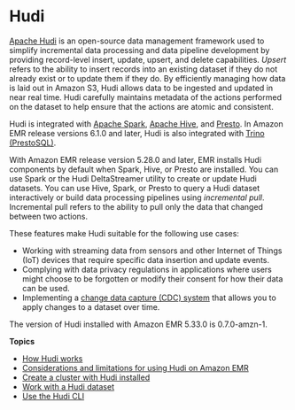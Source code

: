 # Hudi<a name="emr-hudi"></a>

[Apache Hudi](https://hudi.apache.org/) is an open\-source data management framework used to simplify incremental data processing and data pipeline development by providing record\-level insert, update, upsert, and delete capabilities\. *Upsert* refers to the ability to insert records into an existing dataset if they do not already exist or to update them if they do\. By efficiently managing how data is laid out in Amazon S3, Hudi allows data to be ingested and updated in near real time\. Hudi carefully maintains metadata of the actions performed on the dataset to help ensure that the actions are atomic and consistent\.

Hudi is integrated with [Apache Spark](https://aws.amazon.com/emr/features/spark/), [Apache Hive](https://hive.apache.org/), and [Presto](https://prestodb.github.io)\. In Amazon EMR release versions 6\.1\.0 and later, Hudi is also integrated with [Trino \(PrestoSQL\)](https://trino.io/)\. 

With Amazon EMR release version 5\.28\.0 and later, EMR installs Hudi components by default when Spark, Hive, or Presto are installed\. You can use Spark or the Hudi DeltaStreamer utility to create or update Hudi datasets\. You can use Hive, Spark, or Presto to query a Hudi dataset interactively or build data processing pipelines using *incremental pull*\. Incremental pull refers to the ability to pull only the data that changed between two actions\.

These features make Hudi suitable for the following use cases:
+ Working with streaming data from sensors and other Internet of Things \(IoT\) devices that require specific data insertion and update events\.
+ Complying with data privacy regulations in applications where users might choose to be forgotten or modify their consent for how their data can be used\.
+ Implementing a [change data capture \(CDC\) system](https://en.wikipedia.org/wiki/Change_data_capture) that allows you to apply changes to a dataset over time\.

The version of Hudi installed with Amazon EMR 5\.33\.0 is 0\.7\.0\-amzn\-1\.

**Topics**
+ [How Hudi works](emr-hudi-how-it-works.md)
+ [Considerations and limitations for using Hudi on Amazon EMR](emr-hudi-considerations.md)
+ [Create a cluster with Hudi installed](emr-hudi-installation-and-configuration.md)
+ [Work with a Hudi dataset](emr-hudi-work-with-dataset.md)
+ [Use the Hudi CLI](emr-hudi-cli.md)